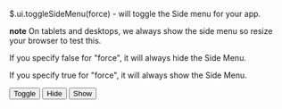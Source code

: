 $.ui.toggleSideMenu(force) - will toggle the Side menu for your app.

**note** On tablets and desktops, we always show the side menu so resize your browser to test this.

If you specify false for "force", it will always hide the Side Menu.

If you specify true for "force", it will always show the Side Menu.


<input type="button" onclick="$.ui.toggleSideMenu()" value="Toggle"> <input type="button" onclick="$.ui.toggleSideMenu(false)" value="Hide"> <input type="button" onclick="$.ui.toggleSideMenu(true)" value="Show">